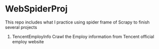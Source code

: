 # WebSpiderProj
This repo includes what I practice using spider frame of Scrapy to finish several projects

1. TencentEmployInfo
Crawl the Employ information from Tencent official employ website
